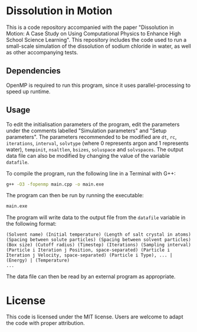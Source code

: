 # Dissolution in Motion
This is a code repository accompanied with the paper "Dissolution in Motion: A Case Study on Using Computational Physics to Enhance High School Science Learning". This repository includes the code used to run a small-scale simulation of the dissolution of sodium chloride in water, as well as other accompanying tests.

## Dependencies
OpenMP is required to run this program, since it uses parallel-processing to speed up runtime.

## Usage
To edit the initialisation parameters of the program, edit the parameters under the comments labelled "Simulation parameters" and "Setup parameters". The parameters recommended to be modified are `dt`, `rc`, `iterations`, `interval`, `solvtype` (where 0 represents argon and 1 represents water), `tempinit`, `nsaltlen`, `bsizes`, `soluspace` and `solvspaces`. The output data file can also be modified by changing the value of the variable `datafile`.

To compile the program, run the following line in a Terminal with G++:
```bash
g++ -O3 -fopenmp main.cpp -o main.exe
```

The program can then be run by running the executable:

```bash
main.exe
```

The program will write data to the output file from the `datafile` variable in the following format:

```
(Solvent name) (Initial temperature) (Length of salt crystal in atoms) (Spacing between solute particles) (Spacing between solvent particles)
(Box size) (Cutoff radius) (Timestep) (Iterations) (Sampling interval)
(Particle i Iteration j Position, space-separated) (Particle i Iteration j Velocity, space-separated) (Particle i Type), ... | (Energy) | (Temperature)
...
```

The data file can then be read by an external program as appropriate.

# License 

This code is licensed under the MIT license. Users are welcome to adapt the code with proper attribution.
